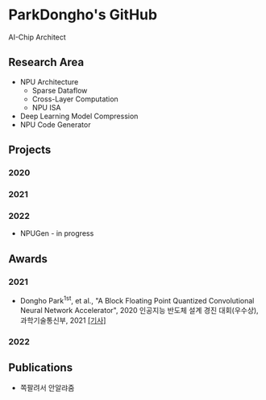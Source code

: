 # ParkDongho's GitHub
AI-Chip Architect

## Research Area
* NPU Architecture
  * Sparse Dataflow
  * Cross-Layer Computation
  * NPU ISA
* Deep Learning Model Compression
* NPU Code Generator

## Projects
### 2020

### 2021

### 2022
* NPUGen - in progress

## Awards
### 2021
* Dongho Park<sup>1st</sup>, et al., "A Block Floating Point Quantized Convolutional Neural Network Accelerator", 2020 인공지능 반도체 설계 경진 대회(우수상), 과학기술통신부, 2021 [[기사]](https://www.msit.go.kr/bbs/view.do?sCode=user&mId=113&mPid=112&pageIndex=3&bbsSeqNo=94&nttSeqNo=3180308&searchOpt=ALL&searchTxt=)

### 2022

## Publications
* 쪽팔려서 안알랴줌

